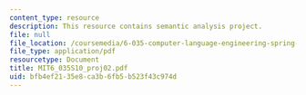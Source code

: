 ```yaml
---
content_type: resource
description: This resource contains semantic analysis project.
file: null
file_location: /coursemedia/6-035-computer-language-engineering-spring-2010/bfb4ef2135e8ca3b6fb5b523f43c974d_MIT6_035S10_proj02.pdf
file_type: application/pdf
resourcetype: Document
title: MIT6_035S10_proj02.pdf
uid: bfb4ef21-35e8-ca3b-6fb5-b523f43c974d
---
```

